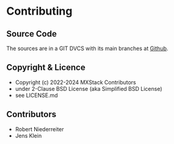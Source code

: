 # Contributing

## Source Code

The sources are in a GIT DVCS with its main branches at [Github](http://github.com/mxstack/mxmake).

## Copyright & Licence

- Copyright (c) 2022-2024 MXStack Contributors
- under 2-Clause BSD License (aka Simplified BSD License)
- see LICENSE.md

## Contributors

- Robert Niederreiter
- Jens Klein
